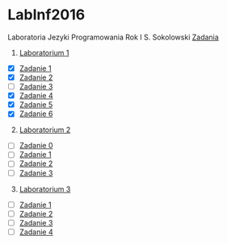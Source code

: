 # LabInf2016
Laboratoria Jezyki Programowania
Rok I
S. Sokolowski
[Zadania](http://sigma.ug.edu.pl/~stefan/Dydaktyka/JezProg/)

1. [Laboratorium 1](lab01)
  * [x]  [Zadanie 1](lab01/zad01.c)
  * [x]  [Zadanie 2](lab01/zad02.c)
  * [ ]  [Zadanie 3](lab01/zad03.c)
  * [x]  [Zadanie 4](lab01/zad04.c)
  * [x]  [Zadanie 5](lab01/zad05.c)
  * [x]  [Zadanie 6](lab01/zad06.c)

2. [Laboratorium 2](lab02)
 * [ ] [Zadanie 0](lab02/zad00.c)
 * [ ] [Zadanie 1](lab02/zad01.c)
 * [ ] [Zadanie 2](lab02/zad02.c)
 * [ ] [Zadanie 3](lab02/zad03.c)

3. [Laboratorium 3](lab03)
 * [ ] [Zadanie 1](lab03/zad01.c)
 * [ ] [Zadanie 2](lab03/zad02.c)
 * [ ] [Zadanie 3](lab03/zad03.c)
 * [ ] [Zadanie 4](lab03/zad04.c)
